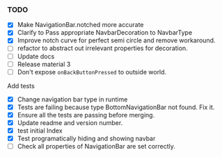 ### TODO


 - [X] Make NavigationBar.notched more accurate
 - [X] Clarify to Pass appropriate NavbarDecoration to NavbarType
 - [X] Improve notch curve for perfect semi circle and remove workaround.
 - [ ] refactor to abstract out irrelevant properties for decoration.
 - [ ] Update docs
 - [ ] Release material 3
 - [ ] Don't expose `onBackButtonPressed` to outside world.

  Add tests
 - [X] Change navigation bar type in runtime
 - [X] Tests are failing because type BottomNavigationBar not found. Fix it.
 - [X] Ensure all the tests are passing before merging.
 - [X] Update readme and version number.
 - [X] test initial Index
 - [X] Test programatically hiding and showing navbar
 - [ ] Check all properties of NavigationBar are set correctly.
